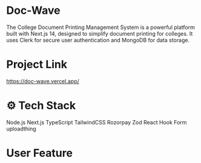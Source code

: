 # Doc-Wave
The College Document Printing Management System is a powerful platform built with Next.js 14, designed to simplify document printing for colleges. It uses Clerk for secure user authentication and MongoDB for data storage.

# Project Link
https://doc-wave.vercel.app/

# ⚙️ Tech Stack
Node.js
Next.js
TypeScript
TailwindCSS
Rozorpay
Zod
React Hook Form
uploadthing

# User Feature


